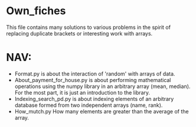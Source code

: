 # Own_fiches
This file contains many solutions to various problems in the spirit of replacing duplicate brackets or interesting work with arrays.

# NAV: 
- Format.py is about the interaction of 'random' with arrays of data.
- About_payment_for_house.py is about performing mathematical operations using the numpy library in an arbitrary array (mean, median). 
For the most part, it is just an introduction to the library. 
- Indexing_search_pd.py is about indexing elements of an arbitrary database formed from two independent arrays (name, rank).
- How_mutch.py How many elements are greater than the average of the array.
#
